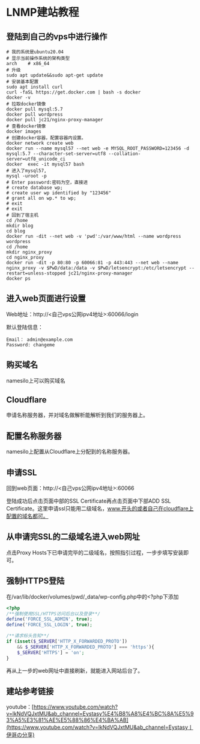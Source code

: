 # LNMP建站教程

## 登陆到自己的vps中进行操作

```/bin/bash
# 我的系统是ubuntu20.04
# 显示当前操作系统的架构类型
arch	# x86_64
# 升级
sudo apt update&&sudo apt-get update
# 安装基本配置
sudo apt install curl
curl -faSL https://get.docker.com | bash -s docker
docker -v
# 拉取docker镜像
docker pull mysql:5.7
docker pull wordpress
docker pull jc21/nginx-proxy-manager
# 查看docker镜像
docker images
# 创建docker容器，配置容器内设置。
docker network create web
docker run --name mysql57 --net web -e MYSQL_ROOT_PASSWORD=123456 -d mysql:5.7 --character-set-server=utf8 --collation-server=utf8_unicode_ci
docker  exec -it mysql57 bash
# 进入了mysql57,
mysql -uroot -p
# Enter password:密码为空，直接进
# create database wp;
# create user wp identified by "123456"
# grant all on wp.* to wp;
# exit
# exit
# 回到了宿主机
cd /home
mkdir blog
cd blog
docker run -dit --net web -v 'pwd':/var/www/html --name wordpress wordpress
cd /home
mkdir nginx_proxy
cd nginx_proxy
docker run -dit -p 80:80 -p 60066:81 -p 443:443 --net web --name nginx_proxy -v $PwD/data:/data -v $PwD/letsencrypt:/etc/letsencrypt --restart=unless-stopped jc21/nginx-proxy-manager
docker ps
```

## 进入web页面进行设置



Web地址：http://<自己vps公网ipv4地址>:60066/login

默认登陆信息：

```
Email： admin@example.com
Password: changeme
```



## 购买域名

namesilo上可以购买域名

## Cloudflare

申请名称服务器，并对域名做解析能解析到我们的服务器上。

## 配置名称服务器

namesilo上配置从Cloudflare上分配到的名称服务器。

## 申请SSL

回到web页面：http://<自己vps公网ipv4地址>:60066

登陆成功后点击页面中部的SSL Certificate再点击页面中下部ADD SSL Certificate。这里申请ssl只能用二级域名，www.开头的或者自己在cloudflare上配置的域名都可。

## 从申请完SSL的二级域名进入web网址

点击Proxy Hosts下已申请完毕的二级域名，按照指引过程，一步步填写安装即可。

## 强制HTTPS登陆

在/var/lib/docker/volumes/pwd/_data/wp-config.php中的<?php下添加

```php
<?php
/**强制使用SSL/HTTPS访问后台以及登录**/
define('FORCE_SSL_ADMIN', true);
define('FORCE_SSL_LOGIN', true);

/**请求标头告知**/
if (isset($_SERVER['HTTP_X_FORWARDED_PROTO'])
	&& $_SERVER['HTTP_X_FORWARDED_PROTO'] === 'https'){
	$_SERVER['HTTPS'] = 'on';
}
```

再从上一步的web网址中直接刷新，就能进入网站后台了。

## 建站参考链接

youtube：[https://www.youtube.com/watch?v=lkNdVQJxtMU&ab_channel=Eystasy%E4%B8%A8%E4%BC%8A%E5%93%A5%E3%81%AE%E5%88%86%E4%BA%AB](https://www.youtube.com/watch?v=lkNdVQJxtMU&ab_channel=Eystasy丨伊哥の分享)